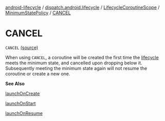 [android-lifecycle](../../../index.md) / [dispatch.android.lifecycle](../../index.md) / [LifecycleCoroutineScope](../index.md) / [MinimumStatePolicy](index.md) / [CANCEL](./-c-a-n-c-e-l.md)

# CANCEL

`CANCEL` [(source)](https://github.com/RBusarow/Dispatch/tree/master/android-lifecycle/src/main/java/dispatch/android/lifecycle/LifecycleCoroutineScope.kt#L116)

When using `CANCEL`, a coroutine will be created the first time the [lifecycle](../lifecycle.md) meets the minimum state,
and cancelled upon dropping below it.
Subsequently meeting the minimum state again will not resume the coroutine or create a new one.

**See Also**

[launchOnCreate](../launch-on-create.md)

[launchOnStart](../launch-on-start.md)

[launchOnResume](../launch-on-resume.md)

